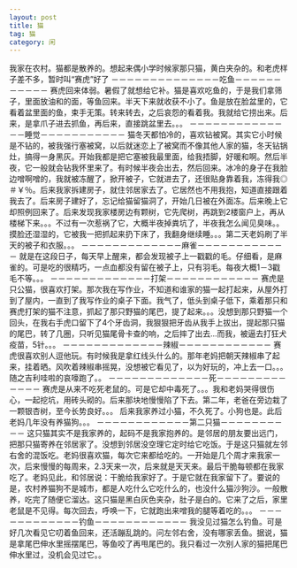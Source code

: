 ```yaml
---
layout: post
title: 猫 
tag: 猫
category: 闲
---
```

我家在农村。猫都是散养的。想起来偶小学时候家那只猫，黄白夹杂的。和老虎样子差不多，暂时叫“赛虎”好了
－－－－－－－－－－－－－－吃鱼－－－－－－－－－－－
赛虎回来体弱。暑假了就想给它补。猫是喜欢吃鱼的，于是我们拿筛子，里面放油和的面，等鱼回来。半天下来就收获不小了。鱼是放在脸盆里的，它看着盆里面的鱼，束手无策。转来转去，之后哀怨的看着我。我就给它捞出来。后来，是拿爪子进去抓鱼，再后来，直接跳盆里去。。。
－－－－－－－－－－－－－－睡觉－－－－－－－－－－－
猫冬天都怕冷的，喜欢钻被窝。其实它小时候是不钻的，被我强行塞被窝，以后就迷恋上了被窝而不像其他人家的猫，冬天钻锅灶，搞得一身黑灰。开始我都是把它塞被我最里面，给我捂脚，好暖和啊。然后半夜，它一般就会钻我怀里来了。有时候半夜会出去，然后回来。冰冷的身子在我脸边噌啊噌的，我就被冻醒了，掀开被子，它就进去了，还很贴身靠着我，冻得我◎＃￥％。后来我家拆建房子，就住邻居家去了。它居然也不用我抱，知道直接跟着我去了。后来房子建好了，忘记给猫留猫洞了，开始几日被在外面冻。后来晚上它却照例回来了。后来发现我家楼房边有颗树，它先爬树，再跳到2楼窗户上，再从楼梯下来。。。不过有一次惹祸了它，大概半夜掉粪坑了，半夜我怎么闻见臭味。。摸脸还湿湿的，它被我一把抓起来扔下床了，我翻身继续睡。。。第二天老妈刷了半天的被子和衣服。。。
－－－－－－－－－－－－－麻雀－－－－－－－－－－－－
就是在这段日子，每天早上醒来，都会发现被子上一戳戳的毛。仔细看，是麻雀的。可是吃的很精巧，一点血都没有留在被子上，只有羽毛。每夜大概1－3戳毛不等。。。
－－－－－－－－－－－－－打架－－－－－－－－－－－－
赛虎是只公猫，很喜欢打架。那次我在写作业，不知道和谁家的猫一起打起来，从屋外打到了屋内，一直到了我写作业的桌子下面。我气了，低头到桌子低下，乘着那只和赛虎打架的猫不注意，抓起了那只野猫的尾巴，提了起来。。。没想到那只野猫一个回头，在我右手虎口留下了4个牙齿洞，我狠狠把牙齿从我手上拔出，提起那只猫的尾巴，转了几圈，只听见猫尾骨卡查的响，之后摔了出去...而我，被逼去打狂犬疫苗，5针。。。
－－－－－－－－－－－－－辣椒－－－－－－－－－－－－
赛虎很喜欢别人逗他玩。有时候我是拿红线头什么的。那年老妈把朝天辣椒串了起来，挂着晒。风吹着辣椒串摇晃，没想被它看见了，以为好玩的，冲上去一口。。。随之吉利哇啦的哀嚎跑了。。
－－－－－－－－－－－－－死－－－－－－－－－－－－－
赛虎是从来不吃死老鼠的。可是它却中毒死了。。。我和老妈哭得很伤心，一起挖坑，用砖头砌的。后来那块地慢慢陷了下去。第二年，老爸在旁边栽了一颗银杏树，至今长势良好。。。
后来我家养过小猫，不久死了。小狗也是。此后老妈几年没有养猫狗。。。
－－－－－－－－－－－－第二只猫－－－－－－－－－－
这只猫其实不是我家养的，起码不是我家抱养的。是邻居的朋友要出远门，把那只猫寄养在邻居家了。没想到邻居没空理它定时给它吃饭。于是这只猫就左邻右舍的混饭吃。老妈很喜欢猫，每次它来都给吃的。一开始是几个周才来我家一次，后来慢慢的每周来，2.3天来一次，后来就是天天来。最后干脆每顿都在我家吃了。老妈见此，和邻居说：干脆给我家好了。于是它就在我家留下了。要说的是，农村养猫狗不是城市，都是人吃什么它吃什么的，也没什么猫沙狗沙。一般散养，吃完了随便它溜达。这只猫是黑白灰色夹杂，肚子是白的。它来了之后，家里老鼠是不见得。每次回去，呼唤一下，它就跑出来噌我的腿等着吃的。。。
－－－－－－－－－－－－钓鱼－－－－－－－－－－－－
我没见过猫怎么钓鱼。可是好几次看见它叨着鱼回来，还活蹦乱跳的。问左邻右舍，没有哪家丢鱼。据说，猫是拿尾巴伸水里摇摆尾巴，等鱼咬了再甩尾巴的。我只看过一次别人家的猫把尾巴伸水里过，没机会见过它。。